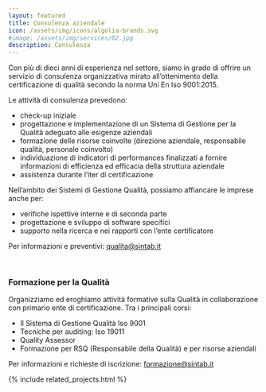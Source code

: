```yaml
---
layout: featured
title: Consulenza aziendale
icon: /assets/img/icons/algolia-brands.svg
#image: /assets/img/services/02.jpg
description: Consulenza
---
```


<div class="row">
    <div class="col-md-12">
        <div class="service-details mb-40">
           <p>Con pi&ugrave; di dieci anni di esperienza nel settore, siamo in grado di offrire un servizio di consulenza organizzativa mirato all&rsquo;ottenimento della certificazione di qualit&agrave; secondo la norma Uni En Iso 9001:2015.</p>
<p>Le attivit&agrave; di consulenza prevedono:</p>
<ul>
  <li>check-up iniziale</li>
  <li>progettazione e implementazione di un Sistema di Gestione per la Qualit&agrave; adeguato alle esigenze aziendali</li>
  <li>formazione delle risorse coinvolte (direzione aziendale, responsabile qualit&agrave;, personale coinvolto)</li>
  <li>individuazione di indicatori di performances finalizzati a fornire informazioni di efficienza ed efficacia della struttura aziendale</li>
  <li>assistenza durante l&rsquo;iter di certificazione</li>
</ul>
<p>Nell&rsquo;ambito dei Sistemi di Gestione Qualit&agrave;, possiamo affiancare le imprese anche per:</p>
<ul>
  <li>verifiche ispettive interne e di seconda parte</li>
  <li>progettazione e sviluppo di software specifici</li>
  <li>supporto nella ricerca e nei rapporti con l&rsquo;ente certificatore</li>
</ul>
<p>Per informazioni e preventivi: <a title="Informazioni" href="mailto:qualita@sintab.it" target="_blank" rel="noopener noreferrer">qualita@sintab.it</a></p>
<p>&nbsp;</p>
<h3>Formazione per la Qualit&agrave;</h3>
<p>Organizziamo ed eroghiamo attivit&agrave; formative sulla Qualit&agrave;&nbsp;in collaborazione con primario ente di certificazione.&nbsp;Tra i principali corsi:</p>
<ul>
  <li>Il Sistema di Gestione Qualit&agrave; Iso 9001</li>
  <li>Tecniche per auditing: Iso 19011</li>
  <li>Quality Assessor</li>
  <li>Formazione per RSQ (Responsabile della Qualit&agrave;) e per risorse aziendali</li>
</ul>
<p>Per informazioni e richieste di iscrizione: <a title="Info corsi di formazione Qualit&agrave;" href="mailto:formazione@sintab.it" target="_blank" rel="noopener noreferrer">formazione@sintab.it</a></p>
        </div>
    </div>
</div>

</div>
{% include related_projects.html %}